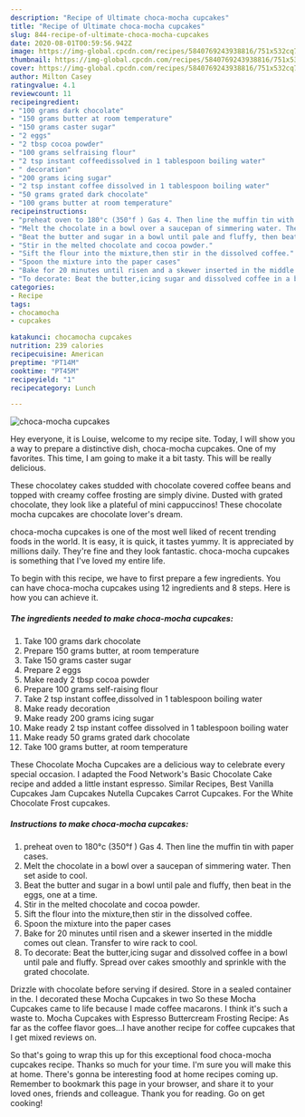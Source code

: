 ```yaml
---
description: "Recipe of Ultimate choca-mocha cupcakes"
title: "Recipe of Ultimate choca-mocha cupcakes"
slug: 844-recipe-of-ultimate-choca-mocha-cupcakes
date: 2020-08-01T00:59:56.942Z
image: https://img-global.cpcdn.com/recipes/5840769243938816/751x532cq70/choca-mocha-cupcakes-recipe-main-photo.jpg
thumbnail: https://img-global.cpcdn.com/recipes/5840769243938816/751x532cq70/choca-mocha-cupcakes-recipe-main-photo.jpg
cover: https://img-global.cpcdn.com/recipes/5840769243938816/751x532cq70/choca-mocha-cupcakes-recipe-main-photo.jpg
author: Milton Casey
ratingvalue: 4.1
reviewcount: 11
recipeingredient:
- "100 grams dark chocolate"
- "150 grams butter at room temperature"
- "150 grams caster sugar"
- "2 eggs"
- "2 tbsp cocoa powder"
- "100 grams selfraising flour"
- "2 tsp instant coffeedissolved in 1 tablespoon boiling water"
- " decoration"
- "200 grams icing sugar"
- "2 tsp instant coffee dissolved in 1 tablespoon boiling water"
- "50 grams grated dark chocolate"
- "100 grams butter at room temperature"
recipeinstructions:
- "preheat oven to 180°c (350°f ) Gas 4. Then line the muffin tin with paper cases."
- "Melt the chocolate in a bowl over a saucepan of simmering water. Then set aside to cool."
- "Beat the butter and sugar in a bowl until pale and fluffy, then beat in the eggs, one at a time."
- "Stir in the melted chocolate and cocoa powder."
- "Sift the flour into the mixture,then stir in the dissolved coffee."
- "Spoon the mixture into the paper cases"
- "Bake for 20 minutes until risen and a skewer inserted in the middle comes out clean. Transfer to wire rack to cool."
- "To decorate: Beat the butter,icing sugar and dissolved coffee in a bowl until pale and fluffy. Spread over cakes smoothly and sprinkle with the grated chocolate."
categories:
- Recipe
tags:
- chocamocha
- cupcakes

katakunci: chocamocha cupcakes 
nutrition: 239 calories
recipecuisine: American
preptime: "PT14M"
cooktime: "PT45M"
recipeyield: "1"
recipecategory: Lunch

---
```



![choca-mocha cupcakes](https://img-global.cpcdn.com/recipes/5840769243938816/751x532cq70/choca-mocha-cupcakes-recipe-main-photo.jpg)

Hey everyone, it is Louise, welcome to my recipe site. Today, I will show you a way to prepare a distinctive dish, choca-mocha cupcakes. One of my favorites. This time, I am going to make it a bit tasty. This will be really delicious.

These chocolatey cakes studded with chocolate covered coffee beans and topped with creamy coffee frosting are simply divine. Dusted with grated chocolate, they look like a plateful of mini cappuccinos! These chocolate mocha cupcakes are chocolate lover&#39;s dream.

choca-mocha cupcakes is one of the most well liked of recent trending foods in the world. It is easy, it is quick, it tastes yummy. It is appreciated by millions daily. They're fine and they look fantastic. choca-mocha cupcakes is something that I've loved my entire life.


To begin with this recipe, we have to first prepare a few ingredients. You can have choca-mocha cupcakes using 12 ingredients and 8 steps. Here is how you can achieve it.

<!--inarticleads1-->

##### The ingredients needed to make choca-mocha cupcakes:

1. Take 100 grams dark chocolate
1. Prepare 150 grams butter, at room temperature
1. Take 150 grams caster sugar
1. Prepare 2 eggs
1. Make ready 2 tbsp cocoa powder
1. Prepare 100 grams self-raising flour
1. Take 2 tsp instant coffee,dissolved in 1 tablespoon boiling water
1. Make ready  decoration
1. Make ready 200 grams icing sugar
1. Make ready 2 tsp instant coffee dissolved in 1 tablespoon boiling water
1. Make ready 50 grams grated dark chocolate
1. Take 100 grams butter, at room temperature


These Chocolate Mocha Cupcakes are a delicious way to celebrate every special occasion. I adapted the Food Network&#39;s Basic Chocolate Cake recipe and added a little instant espresso. Similar Recipes, Best Vanilla Cupcakes Jam Cupcakes Nutella Cupcakes Carrot Cupcakes. For the White Chocolate Frost cupcakes. 

<!--inarticleads2-->

##### Instructions to make choca-mocha cupcakes:

1. preheat oven to 180°c (350°f ) Gas 4. Then line the muffin tin with paper cases.
1. Melt the chocolate in a bowl over a saucepan of simmering water. Then set aside to cool.
1. Beat the butter and sugar in a bowl until pale and fluffy, then beat in the eggs, one at a time.
1. Stir in the melted chocolate and cocoa powder.
1. Sift the flour into the mixture,then stir in the dissolved coffee.
1. Spoon the mixture into the paper cases
1. Bake for 20 minutes until risen and a skewer inserted in the middle comes out clean. Transfer to wire rack to cool.
1. To decorate: Beat the butter,icing sugar and dissolved coffee in a bowl until pale and fluffy. Spread over cakes smoothly and sprinkle with the grated chocolate.


Drizzle with chocolate before serving if desired. Store in a sealed container in the. I decorated these Mocha Cupcakes in two So these Mocha Cupcakes came to life because I made coffee macarons. I think it&#39;s such a waste to. Mocha Cupcakes with Espresso Buttercream Frosting Recipe: As far as the coffee flavor goes…I have another recipe for coffee cupcakes that I get mixed reviews on. 

So that's going to wrap this up for this exceptional food choca-mocha cupcakes recipe. Thanks so much for your time. I'm sure you will make this at home. There's gonna be interesting food at home recipes coming up. Remember to bookmark this page in your browser, and share it to your loved ones, friends and colleague. Thank you for reading. Go on get cooking!

